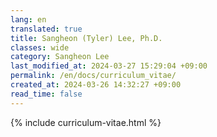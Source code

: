```yaml
---
lang: en
translated: true
title: Sangheon (Tyler) Lee, Ph.D.
classes: wide
category: Sangheon Lee
last_modified_at: 2024-03-27 15:29:04 +09:00
permalink: /en/docs/curriculum_vitae/
created_at: 2024-03-26 14:32:27 +09:00
read_time: false
---
```


{% include curriculum-vitae.html %}